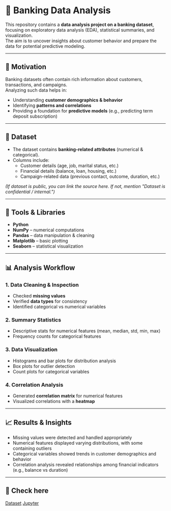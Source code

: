 # 🏦 Banking Data Analysis

This repository contains a **data analysis project on a banking dataset**, focusing on exploratory data analysis (EDA), statistical summaries, and visualization.  
The aim is to uncover insights about customer behavior and prepare the data for potential predictive modeling.

---

## 🚀 Motivation
Banking datasets often contain rich information about customers, transactions, and campaigns.  
Analyzing such data helps in:
- Understanding **customer demographics & behavior**
- Identifying **patterns and correlations**
- Providing a foundation for **predictive models** (e.g., predicting term deposit subscription)

---

## 📂 Dataset
- The dataset contains **banking-related attributes** (numerical & categorical).  
- Columns include:
  - Customer details (age, job, marital status, etc.)
  - Financial details (balance, loan, housing, etc.)
  - Campaign-related data (previous contact, outcome, duration, etc.)  

*(If dataset is public, you can link the source here. If not, mention "Dataset is confidential / internal.")*

---

## 🔧 Tools & Libraries
- **Python**  
- **NumPy** – numerical computations  
- **Pandas** – data manipulation & cleaning  
- **Matplotlib** – basic plotting  
- **Seaborn** – statistical visualization  

---

## 📊 Analysis Workflow
### 1. Data Cleaning & Inspection
- Checked **missing values**  
- Verified **data types** for consistency  
- Identified categorical vs numerical variables  

### 2. Summary Statistics
- Descriptive stats for numerical features (mean, median, std, min, max)  
- Frequency counts for categorical features  

### 3. Data Visualization
- Histograms and bar plots for distribution analysis  
- Box plots for outlier detection  
- Count plots for categorical variables  

### 4. Correlation Analysis
- Generated **correlation matrix** for numerical features  
- Visualized correlations with a **heatmap**  

---

## 📈 Results & Insights
- Missing values were detected and handled appropriately  
- Numerical features displayed varying distributions, with some containing outliers  
- Categorical variables showed trends in customer demographics and behavior  
- Correlation analysis revealed relationships among financial indicators (e.g., balance vs duration)  

---

## 📂 Check here

[Dataset](Dataset)
[Jupyter](Jupyter)

